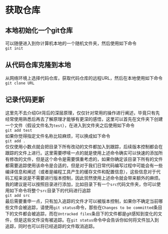 # 获取仓库
## 本地初始化一个git仓库
可以随便进入到你计算机本地的一个随机文件夹，然后使用如下命令  
`git init`  
## 从代码仓库克隆到本地
从网络环境上选择代码仓库，获取代码仓库的远程URL，然后在本地使用如下命令  
`git clone URL`  
## 记录代码更新
这里先不去介绍Git背后的深层原理，仅仅针对常用的操作进行阐述，毕竟只有先经常使用熟悉后再去了解原理才能够有更深的感悟，这里可以首先在文件夹下创建一个文件（假设文件名为`test`），在进入到文件夹之后使用如下命令  
`git add test`  
如果你觉得指定文件名称比较麻烦，可以换成如下命令  
`git add .`  
仅仅使用小数点就会把目录下所有改动的文件都加入到跟踪，后续版本控制都会在跟踪的文件上进行。这里需要啰嗦一点的就是使用上述命令确实可以快速的添加所有修改的文件，但是这个命令是需要慎重考虑的，如果你确定该目录下所有的文件都需要追踪使用该命令是合适的，但是对于我们日常代码编写过程中可能会有一些编译信息和阐述（或者是编程工具产生的缓存文件和配置信息），这些信息对于代码工程来说是不需要进行版本控制，因此贸然使用上述命令就会带来额外的麻烦。我的建议是可以按照目录进行添加，比如目录下有一个`src`代码文件夹，你可以使用如下命令将整个`src`目录下的代码进行追踪  
`git add src`  
最后需要重申一点，只有加入追踪的文件才可以被版本控制，如果你不确定当前哪些文件会被追踪，请使用`git status`命令，那些在`Changes to be committed`条目下的文件都会被追踪，而在`Untracked files`条目下的文件都是git感知到变化的文件，但是这些文件没有被追踪。在`git status`命令中会告诉你如何将文件加入到追踪，同时也可以将已经追踪的文件取消追踪。